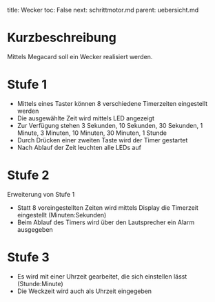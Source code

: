 title: Wecker
toc: False
next: schrittmotor.md
parent: uebersicht.md

# Kurzbeschreibung
Mittels Megacard soll ein Wecker realisiert werden.

# Stufe 1
* Mittels eines Taster können 8 verschiedene Timerzeiten eingestellt werden
* Die ausgewählte Zeit wird mittels LED angezeigt
* Zur Verfügung stehen 3 Sekunden, 10 Sekunden, 30 Sekunden, 1 Minute, 3 Minuten, 10 Minuten, 30 Minuten, 1 Stunde
* Durch Drücken einer zweiten Taste wird der Timer gestartet
* Nach Ablauf der Zeit leuchten alle LEDs auf

# Stufe 2
Erweiterung von Stufe 1

* Statt 8 voreingestellten Zeiten wird mittels Display die Timerzeit eingestellt (Minuten:Sekunden)
* Beim Ablauf des Timers wird über den Lautsprecher ein Alarm ausgegeben


# Stufe 3
* Es wird mit einer Uhrzeit gearbeitet, die sich einstellen lässt (Stunde:Minute)
* Die Weckzeit wird auch als Uhrzeit eingegeben
